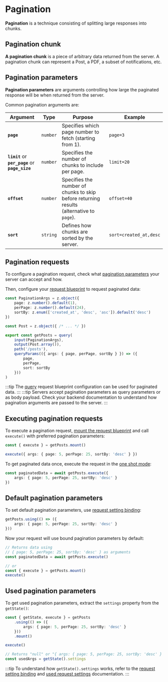 # Pagination
**Pagination** is a technique consisting of splitting large responses into chunks.

## Pagination chunk
**A pagination chunk** is a piece of arbitrary data returned from the server.
A pagination chunk can represent a Post, a PDF, a subset of notifications, etc.

## Pagination parameters
**Pagination parameters** are arguments controlling
how large the paginated response will be when returned from the server.

Common pagination arguments are:

| Argument                                         | Type     | Purpose                                                                                  | Example                |
|--------------------------------------------------|----------|------------------------------------------------------------------------------------------|------------------------|
| **`page`**                                       | `number` | Specifies which page number to fetch (starting from 1).                                  | `page=3`               |
| **`limit`** or **`per_page`** or **`page_size`** | `number` | Specifies the number of chunks to include per page.                                      | `limit=20`             |
| **`offset`**                                     | `number` | Specifies the number of chunks to skip before returning results (alternative to `page`). | `offset=40`            |
| **`sort`**                                       | `string` | Defines how chunks are sorted by the server.                                             | `sort=created_at,desc` |

## Pagination requests
To configure a pagination request, check what [pagination parameters](#pagination-parameters)
your server can accept and how.

Then, configure your [request blueprint](../getting-started/configuring-requests.md#request-blueprint) 
to request paginated data:
```ts
const PaginationArgs = z.object({
	page: z.number().default(1),
	perPage: z.number().default(24),
	sortBy: z.enum(['created_at', 'desc', 'asc']).default('desc')
})

const Post = z.object({ /* ... */ })

export const getPosts = query(
    input(PaginationArgs),
    output(Post.array()),
	path('/posts'),
	queryParams(({ args: { page, perPage, sortBy } }) => ({
		page,
        perPage,
		sort: sortBy
	}))
)
```
:::tip
The [query](../request-behaviour/query.md) request blueprint configuration can be used for paginated data.
:::
:::tip
Servers accept pagination parameters as query parameters or 
as body payload. Check your backend documentation to understand 
how pagination arguments are passed to the server.
:::

## Executing pagination requests
To execute a pagination request, [mount the request blueprint](../getting-started/request-modes.md#mounted-request-mode)
and call `execute()` with preferred pagination parameters:
```ts
const { execute } = getPosts.mount()

execute({ args: { page: 5, perPage: 25, sortBy: 'desc' } })
```

To get paginated data once, execute the request in the [one shot mode](../getting-started/request-modes.md#one-shot-request-mode):
```ts
const paginatedData = await getPosts.execute({ 
	args: { page: 5, perPage: 25, sortBy: 'desc' } 
})
```

## Default pagination parameters
To set default pagination parameters, use 
[request setting binding](../getting-started/configuring-requests.md#request-setting-binding):
```ts
getPosts.using(() => ({ 
	args: { page: 5, perPage: 25, sortBy: 'desc' } 
}))
```

Now your request will use bound pagination parameters by default:
```ts
// Returns data using 
// { page: 5, perPage: 25, sortBy: 'desc' } as arguments 
const paginatedData = await getPosts.execute()

// or
const { execute } = getPosts.mount()
execute()
```

## Used pagination parameters
To get used pagination parameters, extract the `settings` property
from the `getState()`:
```ts 
const { getState, execute } = getPosts
	.using(() => ({
		args: { page: 5, perPage: 25, sortBy: 'desc' }
	}))
	.mount()

execute()

// Returns "null" or "{ args: { page: 5, perPage: 25, sortBy: 'desc' } }"
const usedArgs = getState().settings
```
:::tip
To understand how `getState().settings` works, refer to the
[request setting binding](../getting-started/configuring-requests.md#request-setting-binding)
and [used request settings](../getting-started/request-modes.md#used-request-settings)
documentation.
:::